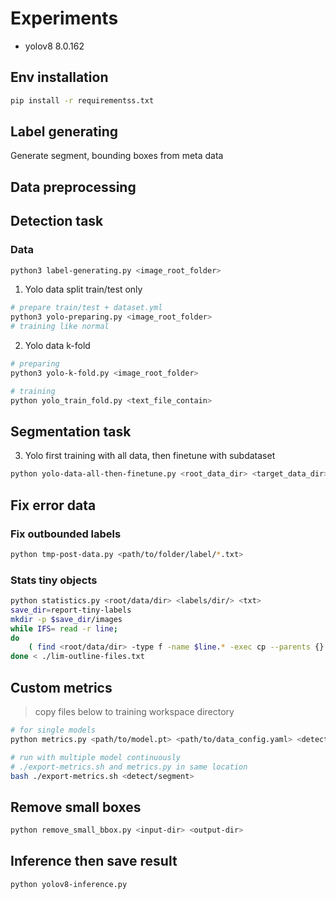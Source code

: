 # Experiments

- yolov8 8.0.162

## Env installation

```bash
pip install -r requirementss.txt
```

## Label generating

Generate segment, bounding boxes from meta data

## Data preprocessing

## Detection task

### Data

```bash
python3 label-generating.py <image_root_folder>
```

1. Yolo data split train/test only

```bash
# prepare train/test + dataset.yml
python3 yolo-preparing.py <image_root_folder>
# training like normal
```

2. Yolo data k-fold

```bash
# preparing
python3 yolo-k-fold.py <image_root_folder>

# training
python yolo_train_fold.py <text_file_contain>
```

## Segmentation task

3. Yolo first training with all data, then finetune with subdataset

```bash
python yolo-data-all-then-finetune.py <root_data_dir> <target_data_dir> images
```

## Fix error data

### Fix outbounded labels

```bash
python tmp-post-data.py <path/to/folder/label/*.txt>
```

### Stats tiny objects

```bash
python statistics.py <root/data/dir> <labels/dir/> <txt>
save_dir=report-tiny-labels
mkdir -p $save_dir/images
while IFS= read -r line;
do
    ( find <root/data/dir> -type f -name $line.* -exec cp --parents {} $save_dir/images \;);
done < ./lim-outline-files.txt
```

## Custom metrics

> copy files below to training workspace directory

```bash
# for single models
python metrics.py <path/to/model.pt> <path/to/data_config.yaml> <detect/segment> <save_result_suffix?>

# run with multiple model continuously
# ./export-metrics.sh and metrics.py in same location
bash ./export-metrics.sh <detect/segment>
```

## Remove small boxes

```bash
python remove_small_bbox.py <input-dir> <output-dir>
```

## Inference then save result

```bash
python yolov8-inference.py
```
